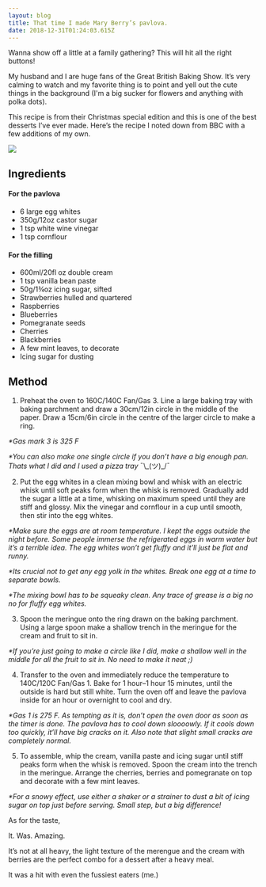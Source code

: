 ```yaml
---
layout: blog
title: That time I made Mary Berry’s pavlova.
date: 2018-12-31T01:24:03.615Z
---
```

Wanna show off a little at a family gathering? This will hit all the right buttons!

My husband and I are huge fans of the Great British Baking Show. It’s very calming to watch and my favorite thing is to point and yell out the cute things in the background (I'm a big sucker for flowers and anything with polka dots). 

This recipe is from their Christmas special edition and this is one of the best desserts I’ve ever made. Here’s the recipe I noted down from BBC with a few additions of my own. 

![](/img/MaryBerryPavlova.jpeg)



## Ingredients

#### For the pavlova

* 6 large egg whites
* 350g/12oz castor sugar
* 1 tsp white wine vinegar 
* 1 tsp cornflour

#### For the filling

* 600ml/20fl oz double cream
* 1 tsp vanilla bean paste
* 50g/1¾oz icing sugar, sifted
* Strawberries hulled and quartered
* Raspberries
* Blueberries 
* Pomegranate seeds
* Cherries
* Blackberries 
* A few mint leaves, to decorate 
* Icing sugar for dusting

## Method

1. Preheat the oven to 160C/140C Fan/Gas 3. Line a large baking tray with baking parchment and draw a 30cm/12in circle in the middle of the paper. Draw a 15cm/6in circle in the centre of the larger circle to make a ring. 

_\*Gas mark 3 is 325 F_

_\*You can also make one single circle if you don’t have a big enough pan. Thats what I did and I used a pizza tray_ ¯\\_(ツ)\_/¯ 

2. Put the egg whites in a clean mixing bowl and whisk with an electric whisk until soft peaks form when the whisk is removed. Gradually add the sugar a little at a time, whisking on maximum speed until they are stiff and glossy. Mix the vinegar and cornflour in a cup until smooth, then stir into the egg whites.

_\*Make sure the eggs are at room temperature. I kept the eggs outside the night before. Some people immerse the refrigerated eggs in warm water but it’s a terrible idea. The egg whites won’t get fluffy and it’ll just be flat and runny._ 

_\*Its crucial not to get any egg yolk in the whites. Break one egg at a time to separate bowls._

_\*The mixing bowl has to be squeaky clean. Any trace of grease is a big no no for fluffy egg whites._

3. Spoon the meringue onto the ring drawn on the baking parchment. Using a large spoon make a shallow trench in the meringue for the cream and fruit to sit in.

_\*If you’re just going to make a circle like I did, make a shallow well in the middle for all the fruit to sit in. No need to make it neat ;)_

4. Transfer to the oven and immediately reduce the temperature to 140C/120C Fan/Gas 1. Bake for 1 hour–1 hour 15 minutes, until the outside is hard but still white. Turn the oven off and leave the pavlova inside for an hour or overnight to cool and dry.

_\*Gas 1 is 275 F. As tempting as it is, don’t open the oven door as soon as the timer is done. The pavlova has to cool down sloooowly. If it cools down too quickly, it’ll have big cracks on it. Also note that slight small cracks are completely normal._

5. To assemble, whip the cream, vanilla paste and icing sugar until stiff peaks form when the whisk is removed. Spoon the cream into the trench in the meringue. Arrange the cherries, berries and pomegranate on top and decorate with a few mint leaves. 

_\*For a snowy effect, use either a shaker or a strainer to dust a bit of icing sugar on top just before serving. Small step, but a big difference!_

As for the taste, 

It. Was. Amazing. 

It’s not at all heavy, the light texture of the merengue and the cream with berries are the perfect combo for a dessert after a heavy meal. 

It was a hit with even the fussiest eaters (me.)
